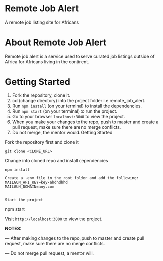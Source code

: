# Remote Job Alert
A remote job listing site for Africans

# About Remote Job Alert
Remote job alert is a service used to serve curated job listings outside of Africa for Africans living in the continent.

# Getting Started
1. Fork the repository, clone it.
2. cd (change directory) into the project folder i.e remote_job_alert.
3. Run `npm install` (on your terminal) to install the dependencies.
4. Run `npm start` (on your terminal) to run the project.
5. Go to your browser `localhost:3000` to view the project.
6. When you make your changes to the repo, push to master and create a pull request, make sure there are no merge conflicts.
7. Do not merge, the mentor would.
 Getting Started

Fork the repository first and clone it
```
git clone <CLONE_URL>
```

Change into cloned repo and install dependencies
```
npm install

Create a .env file in the root folder and add the following:
MAILGUN_API_KEY=key-ahdhdhhd
MAILGUN_DOMAIN=any.com
```
```

Start the project
```
npm start

Visit `http://localhost:3000` to view the project.

**NOTES:**

&mdash; After making changes to the repo, push to master and create pull request, make sure there are no merge conflicts.

&mdash; Do not merge pull request, a mentor will.
